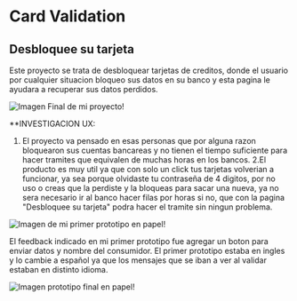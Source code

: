 # Card Validation
## Desbloquee su tarjeta

Este proyecto se trata de desbloquear tarjetas de creditos, donde el usuario por cualquier
situacion bloqueo sus datos en su banco y esta pagina le ayudara a recuperar sus datos perdidos.

![Imagen Final de mi proyecto!](/SCL021-card-validation/src/proyecto%20final.jpg )

**INVESTIGACION UX: 
1. El proyecto va pensado en esas personas que por alguna razon 
bloquearon sus cuentas bancareas y no tienen el tiempo suficiente 
para hacer tramites que equivalen de muchas horas en los bancos.
2.El producto es muy util ya que con solo un click tus tarjetas volverian a funcionar, ya sea porque olvidaste tu contraseña de 4 digitos, por no uso o creas que la perdiste y la bloqueas para sacar una nueva, ya no sera necesario ir al banco hacer filas por horas si no, que con la pagina "Desbloquee su tarjeta" podra hacer el tramite sin ningun problema.

![Imagen de mi primer prototipo en papel!](/SCL021-card-validation/src/Prototipo%201.jpeg )

El feedback indicado en mi primer prototipo fue agregar un boton para enviar datos y nombre
del consumidor. El primer prototipo estaba en ingles y lo cambie a español ya que los
mensajes que se iban a ver al validar estaban en distinto idioma.

![Imagen prototipo final en papel!](/SCL021-card-validation/src/Prototipo%20final.jpeg)